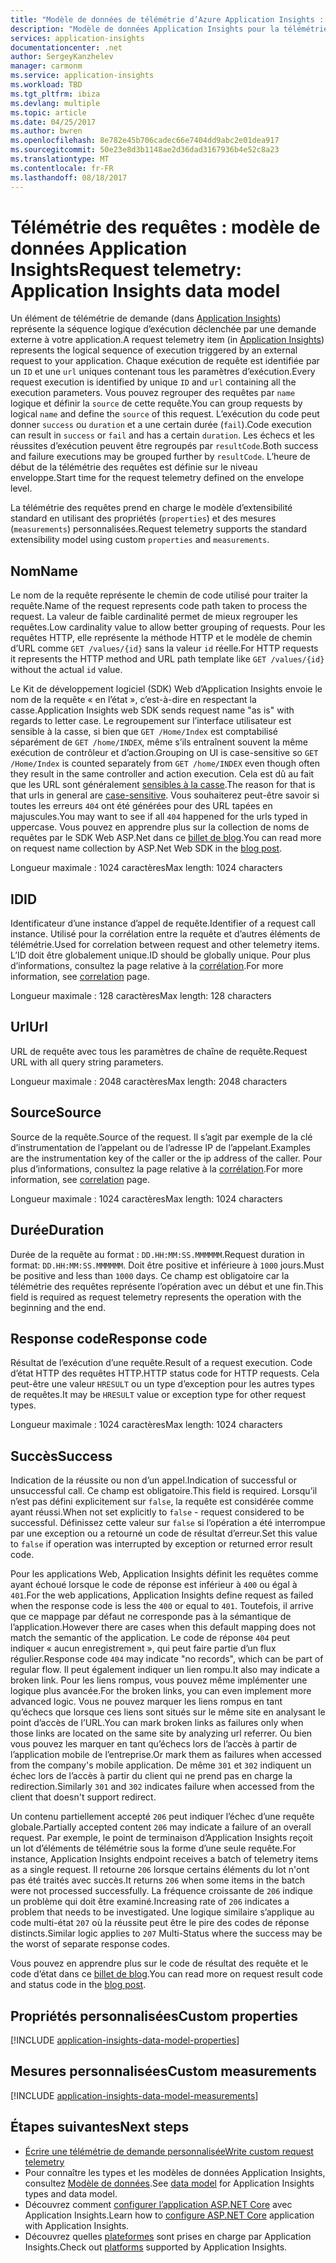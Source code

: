 ```yaml
---
title: "Modèle de données de télémétrie d’Azure Application Insights : télémétrie des requêtes | Microsoft Docs"
description: "Modèle de données Application Insights pour la télémétrie des requêtes"
services: application-insights
documentationcenter: .net
author: SergeyKanzhelev
manager: carmonm
ms.service: application-insights
ms.workload: TBD
ms.tgt_pltfrm: ibiza
ms.devlang: multiple
ms.topic: article
ms.date: 04/25/2017
ms.author: bwren
ms.openlocfilehash: 8e782e45b706cadec66e7404dd9abc2e01dea917
ms.sourcegitcommit: 50e23e8d3b1148ae2d36dad3167936b4e52c8a23
ms.translationtype: MT
ms.contentlocale: fr-FR
ms.lasthandoff: 08/18/2017
---
```

# <a name="request-telemetry-application-insights-data-model"></a><span data-ttu-id="e538c-103">Télémétrie des requêtes : modèle de données Application Insights</span><span class="sxs-lookup"><span data-stu-id="e538c-103">Request telemetry: Application Insights data model</span></span>

<span data-ttu-id="e538c-104">Un élément de télémétrie de demande (dans [Application Insights](app-insights-overview.md)) représente la séquence logique d’exécution déclenchée par une demande externe à votre application.</span><span class="sxs-lookup"><span data-stu-id="e538c-104">A request telemetry item (in [Application Insights](app-insights-overview.md)) represents the logical sequence of execution triggered by an external request to your application.</span></span> <span data-ttu-id="e538c-105">Chaque exécution de requête est identifiée par un `ID` et une `url` uniques contenant tous les paramètres d’exécution.</span><span class="sxs-lookup"><span data-stu-id="e538c-105">Every request execution is identified by unique `ID` and `url` containing all the execution parameters.</span></span> <span data-ttu-id="e538c-106">Vous pouvez regrouper des requêtes par `name` logique et définir la `source` de cette requête.</span><span class="sxs-lookup"><span data-stu-id="e538c-106">You can group requests by logical `name` and define the `source` of this request.</span></span> <span data-ttu-id="e538c-107">L’exécution du code peut donner `success` ou `duration` et a une certain durée (`fail`).</span><span class="sxs-lookup"><span data-stu-id="e538c-107">Code execution can result in `success` or `fail` and has a certain `duration`.</span></span> <span data-ttu-id="e538c-108">Les échecs et les réussites d’exécution peuvent être regroupés par `resultCode`.</span><span class="sxs-lookup"><span data-stu-id="e538c-108">Both success and failure executions may be grouped further by `resultCode`.</span></span> <span data-ttu-id="e538c-109">L’heure de début de la télémétrie des requêtes est définie sur le niveau enveloppe.</span><span class="sxs-lookup"><span data-stu-id="e538c-109">Start time for the request telemetry defined on the envelope level.</span></span>

<span data-ttu-id="e538c-110">La télémétrie des requêtes prend en charge le modèle d’extensibilité standard en utilisant des propriétés (`properties`) et des mesures (`measurements`) personnalisées.</span><span class="sxs-lookup"><span data-stu-id="e538c-110">Request telemetry supports the standard extensibility model using custom `properties` and `measurements`.</span></span>

## <a name="name"></a><span data-ttu-id="e538c-111">Nom</span><span class="sxs-lookup"><span data-stu-id="e538c-111">Name</span></span>

<span data-ttu-id="e538c-112">Le nom de la requête représente le chemin de code utilisé pour traiter la requête.</span><span class="sxs-lookup"><span data-stu-id="e538c-112">Name of the request represents code path taken to process the request.</span></span> <span data-ttu-id="e538c-113">La valeur de faible cardinalité permet de mieux regrouper les requêtes.</span><span class="sxs-lookup"><span data-stu-id="e538c-113">Low cardinality value to allow better grouping of requests.</span></span> <span data-ttu-id="e538c-114">Pour les requêtes HTTP, elle représente la méthode HTTP et le modèle de chemin d’URL comme `GET /values/{id}` sans la valeur `id` réelle.</span><span class="sxs-lookup"><span data-stu-id="e538c-114">For HTTP requests it represents the HTTP method and URL path template like `GET /values/{id}` without the actual `id` value.</span></span>

<span data-ttu-id="e538c-115">Le Kit de développement logiciel (SDK) Web d’Application Insights envoie le nom de la requête « en l’état », c’est-à-dire en respectant la casse.</span><span class="sxs-lookup"><span data-stu-id="e538c-115">Application Insights web SDK sends request name "as is" with regards to letter case.</span></span> <span data-ttu-id="e538c-116">Le regroupement sur l’interface utilisateur est sensible à la casse, si bien que `GET /Home/Index` est comptabilisé séparément de `GET /home/INDEX`, même s’ils entraînent souvent la même exécution de contrôleur et d’action.</span><span class="sxs-lookup"><span data-stu-id="e538c-116">Grouping on UI is case-sensitive so `GET /Home/Index` is counted separately from `GET /home/INDEX` even though often they result in the same controller and action execution.</span></span> <span data-ttu-id="e538c-117">Cela est dû au fait que les URL sont généralement [sensibles à la casse](http://www.w3.org/TR/WD-html40-970708/htmlweb.html).</span><span class="sxs-lookup"><span data-stu-id="e538c-117">The reason for that is that urls in general are [case-sensitive](http://www.w3.org/TR/WD-html40-970708/htmlweb.html).</span></span> <span data-ttu-id="e538c-118">Vous souhaiterez peut-être savoir si toutes les erreurs `404` ont été générées pour des URL tapées en majuscules.</span><span class="sxs-lookup"><span data-stu-id="e538c-118">You may want to see if all `404` happened for the urls typed in uppercase.</span></span> <span data-ttu-id="e538c-119">Vous pouvez en apprendre plus sur la collection de noms de requêtes par le SDK Web ASP.Net dans ce [billet de blog](http://apmtips.com/blog/2015/02/23/request-name-and-url/).</span><span class="sxs-lookup"><span data-stu-id="e538c-119">You can read more on request name collection by ASP.Net Web SDK in the [blog post](http://apmtips.com/blog/2015/02/23/request-name-and-url/).</span></span>

<span data-ttu-id="e538c-120">Longueur maximale : 1024 caractères</span><span class="sxs-lookup"><span data-stu-id="e538c-120">Max length: 1024 characters</span></span>

## <a name="id"></a><span data-ttu-id="e538c-121">ID</span><span class="sxs-lookup"><span data-stu-id="e538c-121">ID</span></span>

<span data-ttu-id="e538c-122">Identificateur d’une instance d’appel de requête.</span><span class="sxs-lookup"><span data-stu-id="e538c-122">Identifier of a request call instance.</span></span> <span data-ttu-id="e538c-123">Utilisé pour la corrélation entre la requête et d’autres éléments de télémétrie.</span><span class="sxs-lookup"><span data-stu-id="e538c-123">Used for correlation between request and other telemetry items.</span></span> <span data-ttu-id="e538c-124">L’ID doit être globalement unique.</span><span class="sxs-lookup"><span data-stu-id="e538c-124">ID should be globally unique.</span></span> <span data-ttu-id="e538c-125">Pour plus d’informations, consultez la page relative à la [corrélation](application-insights-correlation.md).</span><span class="sxs-lookup"><span data-stu-id="e538c-125">For more information, see [correlation](application-insights-correlation.md) page.</span></span>

<span data-ttu-id="e538c-126">Longueur maximale : 128 caractères</span><span class="sxs-lookup"><span data-stu-id="e538c-126">Max length: 128 characters</span></span>

## <a name="url"></a><span data-ttu-id="e538c-127">Url</span><span class="sxs-lookup"><span data-stu-id="e538c-127">Url</span></span>

<span data-ttu-id="e538c-128">URL de requête avec tous les paramètres de chaîne de requête.</span><span class="sxs-lookup"><span data-stu-id="e538c-128">Request URL with all query string parameters.</span></span>

<span data-ttu-id="e538c-129">Longueur maximale : 2048 caractères</span><span class="sxs-lookup"><span data-stu-id="e538c-129">Max length: 2048 characters</span></span>

## <a name="source"></a><span data-ttu-id="e538c-130">Source</span><span class="sxs-lookup"><span data-stu-id="e538c-130">Source</span></span>

<span data-ttu-id="e538c-131">Source de la requête.</span><span class="sxs-lookup"><span data-stu-id="e538c-131">Source of the request.</span></span> <span data-ttu-id="e538c-132">Il s’agit par exemple de la clé d’instrumentation de l’appelant ou de l’adresse IP de l’appelant.</span><span class="sxs-lookup"><span data-stu-id="e538c-132">Examples are the instrumentation key of the caller or the ip address of the caller.</span></span> <span data-ttu-id="e538c-133">Pour plus d’informations, consultez la page relative à la [corrélation](application-insights-correlation.md).</span><span class="sxs-lookup"><span data-stu-id="e538c-133">For more information, see [correlation](application-insights-correlation.md) page.</span></span>

<span data-ttu-id="e538c-134">Longueur maximale : 1024 caractères</span><span class="sxs-lookup"><span data-stu-id="e538c-134">Max length: 1024 characters</span></span>

## <a name="duration"></a><span data-ttu-id="e538c-135">Durée</span><span class="sxs-lookup"><span data-stu-id="e538c-135">Duration</span></span>

<span data-ttu-id="e538c-136">Durée de la requête au format : `DD.HH:MM:SS.MMMMMM`.</span><span class="sxs-lookup"><span data-stu-id="e538c-136">Request duration in format: `DD.HH:MM:SS.MMMMMM`.</span></span> <span data-ttu-id="e538c-137">Doit être positive et inférieure à `1000` jours.</span><span class="sxs-lookup"><span data-stu-id="e538c-137">Must be positive and less than `1000` days.</span></span> <span data-ttu-id="e538c-138">Ce champ est obligatoire car la télémétrie des requêtes représente l’opération avec un début et une fin.</span><span class="sxs-lookup"><span data-stu-id="e538c-138">This field is required as request telemetry represents the operation with the beginning and the end.</span></span>

## <a name="response-code"></a><span data-ttu-id="e538c-139">Response code</span><span class="sxs-lookup"><span data-stu-id="e538c-139">Response code</span></span>

<span data-ttu-id="e538c-140">Résultat de l’exécution d’une requête.</span><span class="sxs-lookup"><span data-stu-id="e538c-140">Result of a request execution.</span></span> <span data-ttu-id="e538c-141">Code d’état HTTP des requêtes HTTP.</span><span class="sxs-lookup"><span data-stu-id="e538c-141">HTTP status code for HTTP requests.</span></span> <span data-ttu-id="e538c-142">Cela peut-être une valeur `HRESULT` ou un type d’exception pour les autres types de requêtes.</span><span class="sxs-lookup"><span data-stu-id="e538c-142">It may be `HRESULT` value or exception type for other request types.</span></span>

<span data-ttu-id="e538c-143">Longueur maximale : 1024 caractères</span><span class="sxs-lookup"><span data-stu-id="e538c-143">Max length: 1024 characters</span></span>

## <a name="success"></a><span data-ttu-id="e538c-144">Succès</span><span class="sxs-lookup"><span data-stu-id="e538c-144">Success</span></span>

<span data-ttu-id="e538c-145">Indication de la réussite ou non d’un appel.</span><span class="sxs-lookup"><span data-stu-id="e538c-145">Indication of successful or unsuccessful call.</span></span> <span data-ttu-id="e538c-146">Ce champ est obligatoire.</span><span class="sxs-lookup"><span data-stu-id="e538c-146">This field is required.</span></span> <span data-ttu-id="e538c-147">Lorsqu’il n’est pas défini explicitement sur `false`, la requête est considérée comme ayant réussi.</span><span class="sxs-lookup"><span data-stu-id="e538c-147">When not set explicitly to `false` - request considered to be successful.</span></span> <span data-ttu-id="e538c-148">Définissez cette valeur sur `false` si l’opération a été interrompue par une exception ou a retourné un code de résultat d’erreur.</span><span class="sxs-lookup"><span data-stu-id="e538c-148">Set this value to `false` if operation was interrupted by exception or returned error result code.</span></span>

<span data-ttu-id="e538c-149">Pour les applications Web, Application Insights définit les requêtes comme ayant échoué lorsque le code de réponse est inférieur à `400` ou égal à `401`.</span><span class="sxs-lookup"><span data-stu-id="e538c-149">For the web applications, Application Insights define request as failed when the response code is less the `400` or equal to `401`.</span></span> <span data-ttu-id="e538c-150">Toutefois, il arrive que ce mappage par défaut ne corresponde pas à la sémantique de l’application.</span><span class="sxs-lookup"><span data-stu-id="e538c-150">However there are cases when this default mapping does not match the semantic of the application.</span></span> <span data-ttu-id="e538c-151">Le code de réponse `404` peut indiquer « aucun enregistrement », qui peut faire partie d’un flux régulier.</span><span class="sxs-lookup"><span data-stu-id="e538c-151">Response code `404` may indicate "no records", which can be part of regular flow.</span></span> <span data-ttu-id="e538c-152">Il peut également indiquer un lien rompu.</span><span class="sxs-lookup"><span data-stu-id="e538c-152">It also may indicate a broken link.</span></span> <span data-ttu-id="e538c-153">Pour les liens rompus, vous pouvez même implémenter une logique plus avancée.</span><span class="sxs-lookup"><span data-stu-id="e538c-153">For the broken links, you can even implement more advanced logic.</span></span> <span data-ttu-id="e538c-154">Vous ne pouvez marquer les liens rompus en tant qu’échecs que lorsque ces liens sont situés sur le même site en analysant le point d’accès de l’URL.</span><span class="sxs-lookup"><span data-stu-id="e538c-154">You can mark broken links as failures only when those links are located on the same site by analyzing url referrer.</span></span> <span data-ttu-id="e538c-155">Ou bien vous pouvez les marquer en tant qu’échecs lors de l’accès à partir de l’application mobile de l’entreprise.</span><span class="sxs-lookup"><span data-stu-id="e538c-155">Or mark them as failures when accessed from the company's mobile application.</span></span> <span data-ttu-id="e538c-156">De même `301` et `302` indiquent un échec lors de l’accès à partir du client qui ne prend pas en charge la redirection.</span><span class="sxs-lookup"><span data-stu-id="e538c-156">Similarly `301` and `302` indicates failure when accessed from the client that doesn't support redirect.</span></span>

<span data-ttu-id="e538c-157">Un contenu partiellement accepté `206` peut indiquer l’échec d’une requête globale.</span><span class="sxs-lookup"><span data-stu-id="e538c-157">Partially accepted content `206` may indicate a failure of an overall request.</span></span> <span data-ttu-id="e538c-158">Par exemple, le point de terminaison d’Application Insights reçoit un lot d’éléments de télémétrie sous la forme d’une seule requête.</span><span class="sxs-lookup"><span data-stu-id="e538c-158">For instance, Application Insights endpoint receives a batch of telemetry items as a single request.</span></span> <span data-ttu-id="e538c-159">Il retourne `206` lorsque certains éléments du lot n'ont pas été traités avec succès.</span><span class="sxs-lookup"><span data-stu-id="e538c-159">It returns `206` when some items in the batch were not processed successfully.</span></span> <span data-ttu-id="e538c-160">La fréquence croissante de `206` indique un problème qui doit être examiné.</span><span class="sxs-lookup"><span data-stu-id="e538c-160">Increasing rate of `206` indicates a problem that needs to be investigated.</span></span> <span data-ttu-id="e538c-161">Une logique similaire s’applique au code multi-état `207` où la réussite peut être le pire des codes de réponse distincts.</span><span class="sxs-lookup"><span data-stu-id="e538c-161">Similar logic applies to `207` Multi-Status where the success may be the worst of separate response codes.</span></span>

<span data-ttu-id="e538c-162">Vous pouvez en apprendre plus sur le code de résultat des requête et le code d’état dans ce [billet de blog](http://apmtips.com/blog/2016/12/03/request-success-and-response-code/).</span><span class="sxs-lookup"><span data-stu-id="e538c-162">You can read more on request result code and status code in the [blog post](http://apmtips.com/blog/2016/12/03/request-success-and-response-code/).</span></span>

## <a name="custom-properties"></a><span data-ttu-id="e538c-163">Propriétés personnalisées</span><span class="sxs-lookup"><span data-stu-id="e538c-163">Custom properties</span></span>

[!INCLUDE [application-insights-data-model-properties](../../includes/application-insights-data-model-properties.md)]

## <a name="custom-measurements"></a><span data-ttu-id="e538c-164">Mesures personnalisées</span><span class="sxs-lookup"><span data-stu-id="e538c-164">Custom measurements</span></span>

[!INCLUDE [application-insights-data-model-measurements](../../includes/application-insights-data-model-measurements.md)]

## <a name="next-steps"></a><span data-ttu-id="e538c-165">Étapes suivantes</span><span class="sxs-lookup"><span data-stu-id="e538c-165">Next steps</span></span>

- [<span data-ttu-id="e538c-166">Écrire une télémétrie de demande personnalisée</span><span class="sxs-lookup"><span data-stu-id="e538c-166">Write custom request telemetry</span></span>](app-insights-api-custom-events-metrics.md#trackrequest)
- <span data-ttu-id="e538c-167">Pour connaître les types et les modèles de données Application Insights, consultez [Modèle de données](application-insights-data-model.md).</span><span class="sxs-lookup"><span data-stu-id="e538c-167">See [data model](application-insights-data-model.md) for Application Insights types and data model.</span></span>
- <span data-ttu-id="e538c-168">Découvrez comment [configurer l’application ASP.NET Core](app-insights-asp-net.md) avec Application Insights.</span><span class="sxs-lookup"><span data-stu-id="e538c-168">Learn how to [configure ASP.NET Core](app-insights-asp-net.md) application with Application Insights.</span></span>
- <span data-ttu-id="e538c-169">Découvrez quelles [plateformes](app-insights-platforms.md) sont prises en charge par Application Insights.</span><span class="sxs-lookup"><span data-stu-id="e538c-169">Check out [platforms](app-insights-platforms.md) supported by Application Insights.</span></span>
